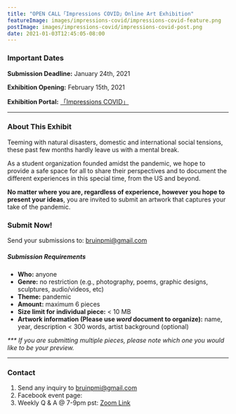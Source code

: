 ```yaml
---
title: "OPEN CALL「Impressions COVID」Online Art Exhibition"
featureImage: images/impressions-covid/impressions-covid-feature.png
postImage: images/impressions-covid/impressions-covid-post.png
date: 2021-01-03T12:45:05-08:00
---
```


### Important Dates

**Submission Deadline:** January 24th, 2021

**Exhibition Opening:** February 15th, 2021 

**Exhibition Portal:** [「Impressions COVID」]("https://bpmiucla.com/posts")

---

### About This Exhibit 

Teeming with natural disasters, domestic and international social tensions, these past few months hardly leave us with a mental break. 

As a student organization founded amidst the pandemic, we hope to provide a safe space for all to share their perspectives and to document the different experiences in this special time, from the US and beyond. 

**No matter where you are, regardless of experience, however you hope to present your ideas**, you are invited to submit an artwork that captures your take of the pandemic. 

### Submit Now!

Send your submissions to: bruinpmi@gmail.com

##### Submission Requirements
- **Who:** anyone
- **Genre:** no restriction (e.g., photography, poems, graphic designs, sculptures, audio/videos, etc)
- **Theme:** pandemic
- **Amount:** maximum 6 pieces
- **Size limit for individual piece:**  < 10 MB
- **Artwork information (Please use _word_ document to organize):** name, year, description < 300 words, artist background (optional) 

_\*\*\* If you are submitting multiple pieces, please note which one you would like to be your preview._

---

### Contact

1. Send any inquiry to bruinpmi@gmail.com 
2. Facebook event page: 
3. Weekly Q & A @ 7-9pm pst: [Zoom Link](https://ucla.zoom.us/j/95459179137?pwd=V1lMMWJOMGlHSFRMbVAwYTgrbnhWUT09)

